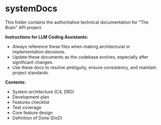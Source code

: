 # systemDocs

This folder contains the authoritative technical documentation for "The Brain" API project.

**Instructions for LLM Coding Assistants:**
- Always reference these files when making architectural or implementation decisions.
- Update these documents as the codebase evolves, especially after significant changes.
- Use these docs to resolve ambiguity, ensure consistency, and maintain project standards.

**Contents:**
- System architecture (C4, ERD)
- Development plan
- Features checklist
- Test coverage
- Core feature design
- Definition of Done (DoD)
